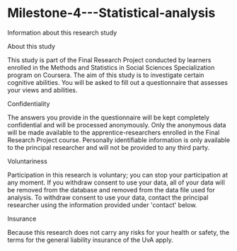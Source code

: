 # Milestone-4---Statistical-analysis

Information about this research study

 

About this study

This study is part of the Final Research Project conducted by learners enrolled in the Methods and Statistics in Social Sciences Specialization program on Coursera. The aim of this study is to investigate certain cognitive abilities. You will be asked to fill out a questionnaire that assesses your views and abilities.

 

Confidentiality

The answers you provide in the questionnaire will be kept completely confidential and will be processed anonymously. Only the anonymous data will be made available to the apprentice-researchers enrolled in the Final Research Project course. Personally identifiable information is only available to the principal researcher and will not be provided to any third party.

 

Voluntariness

Participation in this research is voluntary; you can stop your participation at any moment. If you withdraw consent to use your data, all of your data will be removed from the database and removed from the data file used for analysis. To withdraw consent to use your data, contact the principal researcher using the information provided under 'contact' below.

 

Insurance

Because this research does not carry any risks for your health or safety, the terms for the general liability insurance of the UvA apply.
